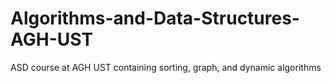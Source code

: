 # Algorithms-and-Data-Structures-AGH-UST
ASD course at AGH UST containing sorting, graph, and dynamic algorithms
